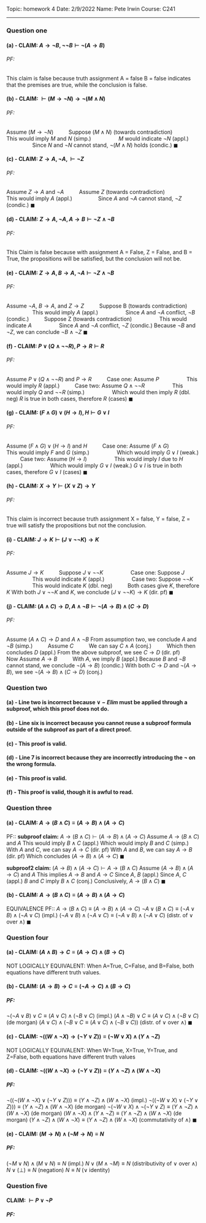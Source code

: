 Topic: homework 4
Date: 2/9/2022
Name: Pete Irwin
Course: C241

---

### Question one

#### (a) - CLAIM: $A \rightarrow \lnot B, \lnot \lnot B \vdash \lnot (A \rightarrow B)$
###### PF:

This claim is false because truth assignment A = false B = false indicates that the premises are true, while the conclusion is false.

#### (b) - CLAIM: $\vdash (M \rightarrow \lnot N) \rightarrow \lnot (M \land N)$
###### PF:

Assume $(M \rightarrow \lnot N)$
$\qquad$ Suppose $(M \land N)$ (towards contradiction)
$\qquad \qquad$ This would imply $M$ and $N$ (simp.)
$\qquad \qquad$ $M$ would indicate $\lnot N$ (appl.)
$\qquad \qquad$ Since $N$ and $\lnot N$ cannot stand, $\lnot (M \land N)$ holds (condic.)
$\blacksquare$

#### (c) - CLAIM: $Z \rightarrow A, \lnot A, \vdash \lnot Z$
###### PF:
Assume $Z \rightarrow A$ and $\lnot A$
$\qquad$ Assume $Z$ (towards contradiction)
$\qquad \qquad$ This would imply $A$ (appl.)
$\qquad \qquad$Since $A$ and $\lnot A$ cannot stand, $\lnot Z$ (condic.)
$\blacksquare$

#### (d) - CLAIM: $Z \rightarrow A, \lnot A, A \rightarrow B \vdash \lnot Z \land \lnot B$
###### PF:

This Claim is false because with assignment A = False, Z = False, and B = True, the propositions will be satisfied, but the conclusion will not be.

#### (e) - CLAIM: $Z \rightarrow A, B \rightarrow A, \lnot A \vdash \lnot Z \land \lnot B$
###### PF:
Assume $\lnot A$, $B \rightarrow A$, and $Z \rightarrow Z$
$\qquad$ Suppose B (towards contradiction)
$\qquad \qquad$ This would imply $A$ (appl.)
$\qquad \qquad$ Since $A$ and $\lnot A$ conflict, $\lnot B$ (condic.)
$\qquad$ Suppose Z (towards contradiction)
$\qquad \qquad$ This would indicate $A$
$\qquad \qquad$ Since $A$ and $\lnot A$ conflict, $\lnot Z$ (condic.)
Because $\lnot B$ and $\lnot Z$, we can conclude $\lnot B \land \lnot Z$
$\blacksquare$

#### (f) - CLAIM: $P \lor (Q \land \lnot \lnot R), P \rightarrow R \vdash R$
###### PF:
Assume $P \lor (Q \land \lnot \lnot R)$ and $P \rightarrow R$
$\qquad$ Case one: Assume $P$
$\qquad \qquad$ This would imply $R$ (appl.)
$\qquad$ Case two: Assume $Q \land \lnot \lnot R$
$\qquad \qquad$ This would imply $Q$ and $\lnot \lnot R$ (simp.)
$\qquad \qquad$ Which would then imply $R$ (dbl. neg)
$R$ is true in both cases, therefore $R$ (cases)
$\blacksquare$

#### (g) - CLAIM: $(F \land G) \lor (H \rightarrow I), H \vdash G \lor I$
###### PF:
Assume $(F \land G) \lor (H \rightarrow I)$ and $H$
$\qquad$ Case one: Assume $(F \land G)$
$\qquad \qquad$ This would imply $F$ and $G$ (simp.)
$\qquad \qquad$ Which would imply $G \lor I$ (weak.)
$\qquad$ Case two: Assume $(H \rightarrow I)$
$\qquad \qquad$ This would imply $I$ due to $H$ (appl.)
$\qquad \qquad$ Which would imply $G \lor I$ (weak.)
$G \lor I$ is true in both cases, therefore $G \lor I$ (cases)
$\blacksquare$

#### (h) - CLAIM: $X \rightarrow Y \vdash (X \lor Z) \rightarrow Y$
###### PF:

This claim is incorrect because truth assignment X = false, Y = false, Z = true will satisfy the propositions but not the conclusion. 
 
 
#### (i) - CLAIM: $J \rightarrow K \vdash (J \lor \lnot \lnot K) \rightarrow K$
###### PF:
Assume $J \rightarrow K$
$\qquad$ Suppose $J \lor \lnot \lnot K$
$\qquad \qquad$ Case one: Suppose $J$ 
$\qquad \qquad$ This would indicate $K$ (appl.)
$\qquad \qquad$ Case two: Suppose $\lnot \lnot K$
$\qquad \qquad$ This would indicate $K$ (dbl. neg)
$\qquad$ Both cases give $K$, therefore $K$
With both $J \lor \lnot \lnot K$ and $K$, we conclude $(J \lor \lnot \lnot K) \rightarrow K$ (dir. pf) 
$\blacksquare$

#### (j) - CLAIM: $(A \land C) \rightarrow D, A \land \lnot B \vdash \lnot (A \rightarrow B) \land (C \rightarrow D)$
###### PF:
Assume $(A \land C) \rightarrow D$ and $A \land \lnot B$
From assumption two, we conclude $A$ and $\lnot B$ (simp.)
$\qquad$ Assume $C$
$\qquad$ We can say $C \land A$ (conj.)
$\qquad$ Which then concludes $D$ (appl.)
From the above subproof, we see $C \rightarrow D$ (dir. pf)
$\qquad$ Now Assume $A \rightarrow B$
$\qquad$ With $A$, we imply $B$ (appl.)
Because $B$ and $\lnot B$ cannot stand, we conclude $\lnot (A \rightarrow B)$ (condic.)
With both $C \rightarrow D$ and $\lnot (A \rightarrow B)$, we see $\lnot (A \rightarrow B) \land (C \rightarrow D)$ (conj.)

### Question two

#### (a) - Line two is incorrect because $\lor - Elim$ must be applied through a subproof, which this proof does not do.

#### (b) - Line six is incorrect because you cannot reuse a subproof formula outside of the subproof as part of a direct proof.

#### (c) - This proof is valid.

#### (d) - Line 7 is incorrect because they are incorrectly introducing the $\lnot$ on the wrong formula.

#### (e) - This proof is valid.

#### (f) - This proof is valid, though it is awful to read.  

### Question three

#### (a) - CLAIM: $A \rightarrow (B \land C) \equiv (A \rightarrow B) \land (A \rightarrow C)$
PF::
**subproof claim:** $A \rightarrow (B \land C) \vdash (A \rightarrow B) \land (A \rightarrow C)$
Assume $A \rightarrow (B \land C)$ and $A$
This would imply $B \land C$ (appl.)
Which would imply $B$ and $C$ (simp.)
With $A$ and $C$, we can say $A \rightarrow C$ (dir. pf)
With $A$ and $B$, we can say $A \rightarrow B$ (dir. pf)
Which concludes $(A \rightarrow B) \land (A \rightarrow C)$
$\blacksquare$
 
**subproof2 claim:** $(A \rightarrow B) \land (A \rightarrow C) \vdash A \rightarrow (B \land C)$
Assume $(A \rightarrow B) \land (A \rightarrow C)$ and $A$
This implies $A \rightarrow B$ and $A \rightarrow C$
Since $A$, $B$ (appl.)
Since $A$, $C$ (appl.)
$B$ and $C$ imply $B \land C$ (conj.)
Conclusively, $A \rightarrow (B \land C)$
$\blacksquare$

#### (b) - CLAIM: $A \rightarrow (B \land C) \equiv (A \rightarrow B) \land (A \rightarrow C)$
EQUIVALENCE PF::
 $A \rightarrow (B \land C) \equiv (A \rightarrow B) \land (A \rightarrow C)$
 $\lnot A \lor (B \land C) \equiv (\lnot A \lor B) \land (\lnot A \lor C)$ (impl.)
 $(\lnot A \lor B) \land (\lnot A \lor C) \equiv (\lnot A \lor B) \land (\lnot A \lor C)$ (distr. of $\lor$ over $\land$)
 $\blacksquare$
 
 ### Question four
 
 #### (a) - CLAIM: $(A \land B) \rightarrow C \equiv (A \rightarrow C) \land (B \rightarrow C)$
 NOT LOGICALLY EQUIVALENT: When A=True, C=False, and B=False, both equations have different truth values.
 
 #### (b) - CLAIM: $(A \rightarrow B) \rightarrow C \equiv (\lnot A \rightarrow C) \land (B \rightarrow C)$ 
 ##### PF:
 $\lnot (\lnot A \lor B) \lor C \equiv (A \lor C) \land (\lnot B \lor C)$ (impl.)
 $(A \land \lnot B) \lor C \equiv (A \lor C) \land (\lnot B \lor C)$ (de morgan) 
 $(A \lor C) \land (\lnot B \lor C \equiv (A \lor C) \land (\lnot B \lor C))$ (distr. of $\lor$ over $\land$)
 $\blacksquare$
 
 #### (c) - CLAIM: $\lnot ((W \land \lnot X) \rightarrow (\lnot Y \lor Z)) \equiv (\lnot W \lor X) \land (Y \land \lnot Z)$
 NOT LOGICALLY EQUIVALENT: When W=True, X=True, Y=True, and Z=False, both equations have different truth values
 
 #### (d) - CLAIM: $\lnot ((W \land \lnot X) \rightarrow (\lnot Y \lor Z)) \equiv (Y \land \lnot Z) \land (W \land \lnot X)$
 ##### PF:
$\lnot((\lnot (W \land \lnot X) \lor (\lnot Y \lor Z))) \equiv (Y \land \lnot Z) \land (W \land \lnot X)$ (impl.)
$\lnot((\lnot W \lor X) \lor (\lnot Y \lor Z))) \equiv (Y \land \lnot Z) \land (W \land \lnot X)$ (de morgan) 
 $\lnot(\lnot W \lor X) \land \lnot (\lnot Y \lor Z) \equiv (Y \land \lnot Z) \land (W \land \lnot X)$ (de morgan)
 $(W \land \lnot X) \land (Y \land \lnot Z) \equiv (Y \land \lnot Z) \land (W \land \lnot X)$ (de morgan)
$(Y \land \lnot Z) \land (W \land \lnot X) \equiv (Y \land \lnot Z) \land (W \land \lnot X)$ (commutativity of $\land$)
$\blacksquare$

#### (e) - CLAIM: $(M \rightarrow N) \land (\lnot M \rightarrow N) \equiv N$
##### PF:
$(\lnot M \lor N) \land (M \lor N) \equiv N$ (impl.)
$N \lor (M \land \lnot M) \equiv N$ (distributivity of $\lor$ over $\land$)
$N \lor (\bot) \equiv N$ (negation)
$N \equiv N$ ($\lor$ identity)

### Question five

#### CLAIM: $\vdash P \lor \lnot P$
##### PF:


